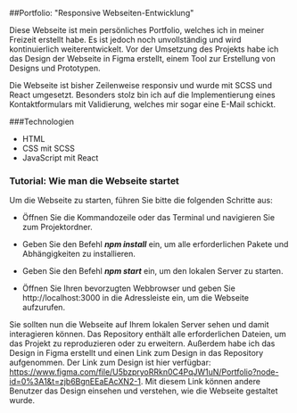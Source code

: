 ##Portfolio: "Responsive Webseiten-Entwicklung"

Diese Webseite ist mein persönliches Portfolio, welches ich in meiner Freizeit erstellt habe. Es ist jedoch noch unvollständig und wird kontinuierlich weiterentwickelt. Vor der Umsetzung des Projekts habe ich das Design der Webseite in Figma erstellt, einem Tool zur Erstellung von Designs und Prototypen.

Die Webseite ist bisher Zeilenweise responsiv und wurde mit SCSS und React umgesetzt. Besonders stolz bin ich auf die Implementierung eines Kontaktformulars mit Validierung, welches mir sogar eine E-Mail schickt.


###Technologien
- HTML
- CSS mit SCSS
- JavaScript mit React

### Tutorial: Wie man die Webseite startet
Um die Webseite zu starten, führen Sie bitte die folgenden Schritte aus:

- Öffnen Sie die Kommandozeile oder das Terminal und navigieren Sie zum Projektordner.

- Geben Sie den Befehl **_npm install_** ein, um alle erforderlichen Pakete und Abhängigkeiten zu installieren.

- Geben Sie den Befehl **_npm start_** ein, um den lokalen Server zu starten.

- Öffnen Sie Ihren bevorzugten Webbrowser und geben Sie http://localhost:3000 in die Adressleiste ein, um die Webseite aufzurufen.

Sie sollten nun die Webseite auf Ihrem lokalen Server sehen und damit interagieren können. Das Repository enthält alle erforderlichen Dateien, um das Projekt zu reproduzieren oder zu erweitern. Außerdem habe ich das Design in Figma erstellt und einen Link zum Design in das Repository aufgenommen. Der Link zum Design ist hier verfügbar: https://www.figma.com/file/U5bzpryoRRkn0C4PqJW1uN/Portfolio?node-id=0%3A1&t=zjb6BgnEEaEAcXN2-1. Mit diesem Link können andere Benutzer das Design einsehen und verstehen, wie die Webseite gestaltet wurde.
